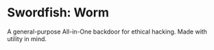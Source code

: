 # Swordfish: Worm

A general-purpose All-in-One backdoor for ethical hacking. Made with utility in mind.
